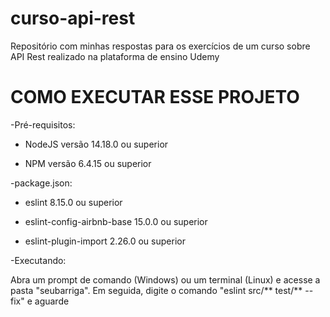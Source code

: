 # curso-api-rest
Repositório com minhas respostas para os exercícios de um curso sobre API Rest realizado na plataforma de ensino Udemy

# COMO EXECUTAR ESSE PROJETO

-Pré-requisitos:

* NodeJS versão 14.18.0 ou superior

* NPM versão 6.4.15 ou superior

-package.json:

* eslint 8.15.0 ou superior

* eslint-config-airbnb-base 15.0.0 ou superior

* eslint-plugin-import 2.26.0 ou superior

-Executando:

Abra um prompt de comando (Windows) ou um terminal (Linux) e acesse a pasta "seubarriga". Em seguida, 
digite o comando "eslint src/** test/** --fix" e aguarde
